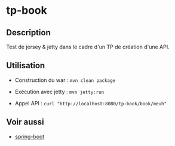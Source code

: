 # tp-book

## Description

Test de jersey & jetty dans le cadre d'un TP de création d'une API.

## Utilisation

* Construction du war : `mvn clean package`

* Exécution avec jetty : `mvn jetty:run`

* Appel API : `curl "http://localhost:8080/tp-book/book/meuh"`


## Voir aussi

* [spring-boot](https://spring.io/guides/gs/spring-boot/)
